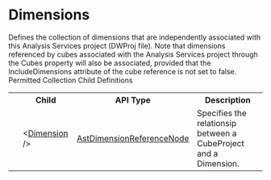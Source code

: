 # Dimensions

<div class="LanguageSummary"><div class ="SummaryItem">Defines the collection of dimensions that are independently associated with this Analysis Services project (DWProj file).  Note that dimensions referenced by cubes associated with the Analysis Services project through the Cubes property will also be associated, provided that the IncludeDimensions attribute of the cube reference is not set to false.</div></div><div class="SchemaBindingGroup"><div class="SchemaBindingGroupHeader">Permitted Collection Child Definitions</div><table id="SchemaBindingList" class="SchemaBindingList"><tbody><tr><th class="SchemaBindingIconColumnHeader">&nbsp;</th><th class="SchemaBindingNameColumnHeader">Child</th><th class="SchemaBindingTypeColumnHeader">API Type</th><th class="SchemaBindingSummaryColumnHeader">Description</th></tr><tr class="cd0"><td class="SchemaBindingIcon"><div class="NotRequired" /></td><td class="SchemaBindingName"><span class="punc">&lt;</span><a href=../api-reference/Varigence.Languages.Biml.Project.AstDimensionReferenceNode.html">Dimension</a><span class="punc"> /&gt;</span></td><td class="SchemaBindingType"><a href="Varigence.Languages.Biml.Project.AstDimensionReferenceNode.html">AstDimensionReferenceNode</a></td><td class="SchemaBindingSummary">Specifies the relationsip between a CubeProject and a Dimension.</td></tr></tbody></table></div>